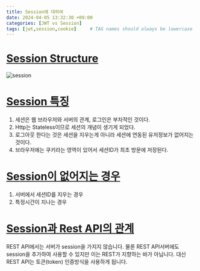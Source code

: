 ```yaml
---
title: Session에 대하여
date: 2024-04-05 13:32:30 +09:00
categories: [JWT vs Session]
tags: [jwt,session,cookie]     # TAG names should always be lowercase
---
```


# <u>Session Structure</u>  
![session](https://github.com/taek95/beforeMatch/assets/50096950/6242fc98-61cb-4779-8185-3dbb1ccaa464)

# <u>Session 특징</u>
1. 세션은 웹 브라우저와 서버의 관계, 로그인은 부차적인 것이다.
2. Http는 Stateless이므로 세션의 개념이 생기게 되었다.
3. 로그아웃 한다는 것은 세션을 지우는게 아니라 세션에 연동된 유저정보가 없어지는 것이다.
4. 브라우저에는 쿠키라는 영역이 있어서 세션ID가 최초 방문에 저장된다.

# <u>Session이 없어지는 경우</u>
1. 서버에서 세션ID를 지우는 경우
2. 특정시간이 지나는 경우

# <u>Session과 Rest API의 관계</u>
REST API에서는 서버가 session을 가지지 않습니다. 물론 REST API서버에도 session을 추가하여 사용할 수 있지만 이는 REST가 지향하는 바가 아닙니다. 대신 REST API는 토큰(token) 인증방식을 사용하게 됩니다.
